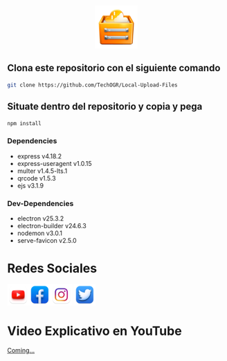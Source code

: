 <p align="center">
    <img src="/src/static/img/Icon.png" width="100px" height="100px">
</p>

## Clona este repositorio con el siguiente comando
```bash
git clone https://github.com/TechOGR/Local-Upload-Files
```
## Situate dentro del repositorio y copia y pega
```bash
npm install
```
### Dependencies
* express v4.18.2
* express-useragent v1.0.15
* multer v1.4.5-lts.1
* qrcode v1.5.3
* ejs v3.1.9
### Dev-Dependencies
* electron v25.3.2
* electron-builder v24.6.3
* nodemon v3.0.1
* serve-favicon v2.5.0
# Redes Sociales
<a href="https://www.youtube.com/@OnelCrack"><img src="/src/static/img/socials/YouTube.png" width="50px" height="50px"></img></a><a href="https://www.facebook.com/profile.php?id=100092376152191"><img src="/src/static/img/socials/Facebook.png" width="50px" height="50px"></img></a><a href=""><img src="/src/static/img/socials/Instagram.png" width="50px" height="50px"></a>
<a href="https://twitter.com/Onel_Crack?t=NFwmb3M7Gb8dr-B9oUubaw&s=09"><img src="/src/static/img/socials/twitter.png" width="50px" height="50px"></a>

# Video Explicativo en YouTube
[Coming...]()